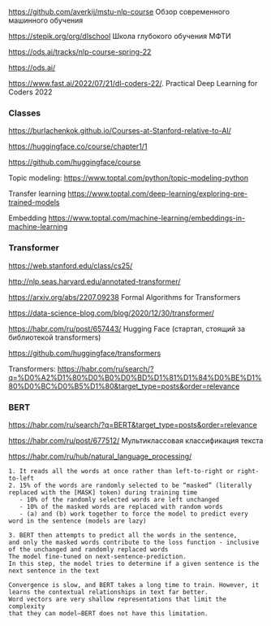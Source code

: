 https://github.com/averkij/mstu-nlp-course Обзор современного машинного обучения

https://stepik.org/org/dlschool  Школа глубокого обучения МФТИ

https://ods.ai/tracks/nlp-course-spring-22 

https://ods.ai/

https://www.fast.ai/2022/07/21/dl-coders-22/. Practical Deep Learning for Coders 2022

### Classes 
https://burlachenkok.github.io/Courses-at-Stanford-relative-to-AI/

https://huggingface.co/course/chapter1/1

https://github.com/huggingface/course

Topic modeling:
https://www.toptal.com/python/topic-modeling-python

Transfer learning
https://www.toptal.com/deep-learning/exploring-pre-trained-models

Embedding
https://www.toptal.com/machine-learning/embeddings-in-machine-learning


### Transformer

https://web.stanford.edu/class/cs25/

http://nlp.seas.harvard.edu/annotated-transformer/

https://arxiv.org/abs/2207.09238 Formal Algorithms for Transformers

https://data-science-blog.com/blog/2020/12/30/transformer/ 

https://habr.com/ru/post/657443/ Hugging Face (стартап, стоящий за библиотекой transformers)

https://github.com/huggingface/transformers

Transformers: https://habr.com/ru/search/?q=%D0%A2%D1%80%D0%B0%D0%BD%D1%81%D1%84%D0%BE%D1%80%D0%BC%D0%B5%D1%80&target_type=posts&order=relevance


### BERT
https://habr.com/ru/search/?q=BERT&target_type=posts&order=relevance

https://habr.com/ru/post/677512/ Мультиклассовая классификация текста

https://habr.com/ru/hub/natural_language_processing/
```
1. It reads all the words at once rather than left-to-right or right-to-left
2. 15% of the words are randomly selected to be “masked” (literally replaced with the [MASK] token) during training time
   - 10% of the randomly selected words are left unchanged
   - 10% of the masked words are replaced with random words
   - (a) and (b) work together to force the model to predict every word in the sentence (models are lazy)

3. BERT then attempts to predict all the words in the sentence, 
and only the masked words contribute to the loss function - inclusive of the unchanged and randomly replaced words
The model fine-tuned on next-sentence-prediction. 
In this step, the model tries to determine if a given sentence is the next sentence in the text

Convergence is slow, and BERT takes a long time to train. However, it learns the contextual relationships in text far better. 
Word vectors are very shallow representations that limit the complexity 
that they can model—BERT does not have this limitation.
```
